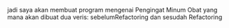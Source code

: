 jadi saya akan membuat program mengenai Pengingat Minum Obat yang mana akan dibuat dua veris: sebelumRefactoring dan sesudah Refactoring
